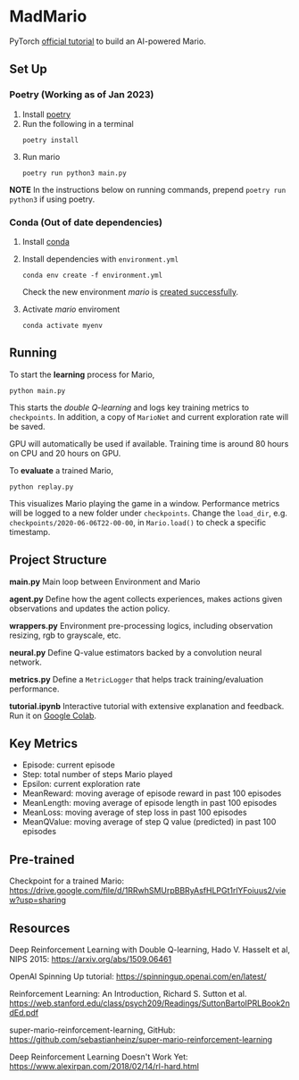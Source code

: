 
# MadMario
PyTorch [official tutorial](https://pytorch.org/tutorials/intermediate/mario_rl_tutorial.html) to build an AI-powered Mario.

## Set Up

### Poetry (Working as of Jan 2023)

1. Install [poetry](https://python-poetry.org/docs/)
2. Run the following in a terminal
    ```
    poetry install
    ```
3. Run mario
    ```
    poetry run python3 main.py
    ```
**NOTE** In the instructions below on running commands, prepend `poetry run python3` if using poetry.

### Conda (Out of date dependencies)
1. Install [conda](https://www.anaconda.com/products/individual)
2. Install dependencies with `environment.yml`
    ```
    conda env create -f environment.yml
    ```
    Check the new environment *mario* is [created successfully](https://docs.conda.io/projects/conda/en/latest/user-guide/tasks/manage-environments.html#creating-an-environment-from-an-environment-yml-file).

3. Activate *mario* enviroment
    ```
    conda activate myenv
    ```

## Running
To start the **learning** process for Mario,
```
python main.py
```
This starts the *double Q-learning* and logs key training metrics to `checkpoints`. In addition, a copy of `MarioNet` and current exploration rate will be saved.

GPU will automatically be used if available. Training time is around 80 hours on CPU and 20 hours on GPU.

To **evaluate** a trained Mario,
```
python replay.py
```
This visualizes Mario playing the game in a window. Performance metrics will be logged to a new folder under `checkpoints`. Change the `load_dir`, e.g. `checkpoints/2020-06-06T22-00-00`, in `Mario.load()` to check a specific timestamp.


## Project Structure
**main.py**
Main loop between Environment and Mario

**agent.py**
Define how the agent collects experiences, makes actions given observations and updates the action policy.

**wrappers.py**
Environment pre-processing logics, including observation resizing, rgb to grayscale, etc.

**neural.py**
Define Q-value estimators backed by a convolution neural network.

**metrics.py**
Define a `MetricLogger` that helps track training/evaluation performance.

**tutorial.ipynb**
Interactive tutorial with extensive explanation and feedback. Run it on [Google Colab](https://colab.research.google.com/notebooks/intro.ipynb#recent=true).

## Key Metrics

- Episode: current episode
- Step: total number of steps Mario played
- Epsilon: current exploration rate
- MeanReward: moving average of episode reward in past 100 episodes
- MeanLength: moving average of episode length in past 100 episodes
- MeanLoss: moving average of step loss in past 100 episodes
- MeanQValue: moving average of step Q value (predicted) in past 100 episodes

## Pre-trained

Checkpoint for a trained Mario: https://drive.google.com/file/d/1RRwhSMUrpBBRyAsfHLPGt1rlYFoiuus2/view?usp=sharing

## Resources

Deep Reinforcement Learning with Double Q-learning, Hado V. Hasselt et al, NIPS 2015: https://arxiv.org/abs/1509.06461

OpenAI Spinning Up tutorial: https://spinningup.openai.com/en/latest/

Reinforcement Learning: An Introduction, Richard S. Sutton et al. https://web.stanford.edu/class/psych209/Readings/SuttonBartoIPRLBook2ndEd.pdf

super-mario-reinforcement-learning, GitHub: https://github.com/sebastianheinz/super-mario-reinforcement-learning

Deep Reinforcement Learning Doesn't Work Yet: https://www.alexirpan.com/2018/02/14/rl-hard.html
